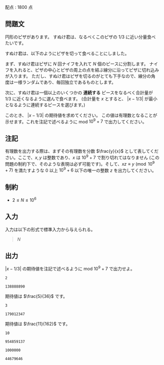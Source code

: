 配点 : $1800$ 点

## 問題文

円形のピザがあります。
すぬけ君は、なるべくこのピザの $1/3$ に近い分量食べたいです。

すぬけ君は、以下のようにピザを切って食べることにしました。

まず、すぬけ君はピザに $N$ 回ナイフを入れて $N$ 個のピースに分割します。
ナイフを入れると、ピザの中心とピザの周上の点を結ぶ線分に沿ってピザに切れ込みが入ります。
ただし、すぬけ君はピザを切るのがとても下手なので、線分の角度は一様ランダムであり、毎回独立であるものとします。

次に、すぬけ君は一個以上のいくつかの **連続する** ピースをなるべく合計量が $1/3$ に近くなるように選んで食べます。
(合計量を $x$ とすると、 $|x - 1/3|$ が最小となるように連続するピースを選びます。)

このとき、 $|x - 1/3|$ の期待値を求めてください。
この値は有理数となることが示せます。これを注記で述べるように mod $10^9 + 7$ で出力してください。

## 注記

有理数を出力する際は、まずその有理数を分数 $\frac{y}{x}$ として表してください。ここで、$x, y$ は整数であり、$x$ は $10^9 + 7$ で割り切れてはなりません (この問題の制約下で、そのような表現は必ず可能です)。そして、$xz \equiv y \pmod{10^9 + 7}$ を満たすような $0$ 以上 $10^9 + 6$ 以下の唯一の整数 $z$ を出力してください。

## 制約

- $2 \leq N \leq 10^6$

## 入力

入力は以下の形式で標準入力から与えられる。

> $N$

## 出力

$|x - 1/3|$ の期待値を注記で述べるように mod $10^9 + 7$ で出力せよ。

```input1
2
```

```output1
138888890
```

期待値は $\frac{5}{36}$ です。

```input2
3
```

```output2
179012347
```

期待値は $\frac{11}{162}$ です。

```input3
10
```

```output3
954859137
```

```input4
1000000
```

```output4
44679646
```